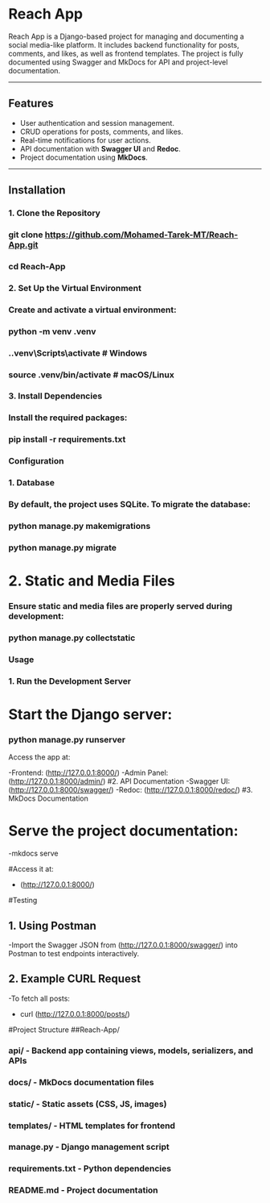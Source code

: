 # **Reach App**

Reach App is a Django-based project for managing and documenting a social media-like platform. It includes backend functionality for posts, comments, and likes, as well as frontend templates. The project is fully documented using Swagger and MkDocs for API and project-level documentation.

---

## **Features**
- User authentication and session management.
- CRUD operations for posts, comments, and likes.
- Real-time notifications for user actions.
- API documentation with **Swagger UI** and **Redoc**.
- Project documentation using **MkDocs**.

---

## **Installation**

### **1. Clone the Repository**

### git clone https://github.com/Mohamed-Tarek-MT/Reach-App.git
### cd Reach-App
### 2. Set Up the Virtual Environment
### Create and activate a virtual environment:

### python -m venv .venv
### .\.venv\Scripts\activate  # Windows
### source .venv/bin/activate  # macOS/Linux
### 3. Install Dependencies
### Install the required packages:

### pip install -r requirements.txt
### Configuration
### 1. Database
### By default, the project uses SQLite. To migrate the database:

### python manage.py makemigrations
### python manage.py migrate

# 2. Static and Media Files
### Ensure static and media files are properly served during development:

### python manage.py collectstatic

### Usage
### 1. Run the Development Server

# Start the Django server:
### python manage.py runserver

Access the app at:

-Frontend: (http://127.0.0.1:8000/)
-Admin Panel: (http://127.0.0.1:8000/admin/)
#2. API Documentation
-Swagger UI: (http://127.0.0.1:8000/swagger/)
-Redoc: (http://127.0.0.1:8000/redoc/)
#3. MkDocs Documentation

# Serve the project documentation:
-mkdocs serve

#Access it at:
- (http://127.0.0.1:8000/)

#Testing
## 1. Using Postman
-Import the Swagger JSON from (http://127.0.0.1:8000/swagger/) into Postman to test endpoints interactively.

## 2. Example CURL Request
-To fetch all posts:

- curl (http://127.0.0.1:8000/posts/)

#Project Structure
##Reach-App/
### api/                 - Backend app containing views, models, serializers, and APIs
###  docs/               - MkDocs documentation files
###  static/             - Static assets (CSS, JS, images)
###  templates/          - HTML templates for frontend
###  manage.py           - Django management script
###  requirements.txt    - Python dependencies
###  README.md           - Project documentation
